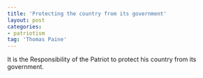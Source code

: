```yaml
---
title: 'Protecting the country from its government'
layout: post
categories:
- patriotism
tag: 'Thomas Paine'
---
```


It is the Responsibility of the Patriot to protect his country from its government.